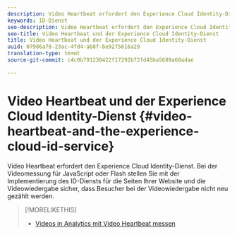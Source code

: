 ```yaml
---
description: Video Heartbeat erfordert den Experience Cloud Identity-Dienst. Bei der Videomessung für JavaScript oder Flash stellen Sie mit der Implementierung des ID-Diensts für die Seiten Ihrer Website und die Videowiedergabe sicher, dass Besucher bei der Videowiedergabe nicht neu gezählt werden.
keywords: ID-Dienst
seo-description: Video Heartbeat erfordert den Experience Cloud Identity-Dienst. Bei der Videomessung für JavaScript oder Flash stellen Sie mit der Implementierung des ID-Diensts für die Seiten Ihrer Website und die Videowiedergabe sicher, dass Besucher bei der Videowiedergabe nicht neu gezählt werden.
seo-title: Video Heartbeat und der Experience Cloud Identity-Dienst
title: Video Heartbeat und der Experience Cloud Identity-Dienst
uuid: 07986a78-23ac-4fd4-ab8f-be9275616a29
translation-type: tm+mt
source-git-commit: c4c0b791230422f17292b72fd45ba5689a60adae

---
```



# Video Heartbeat und der Experience Cloud Identity-Dienst {#video-heartbeat-and-the-experience-cloud-id-service}

Video Heartbeat erfordert den Experience Cloud Identity-Dienst. Bei der Videomessung für JavaScript oder Flash stellen Sie mit der Implementierung des ID-Diensts für die Seiten Ihrer Website und die Videowiedergabe sicher, dass Besucher bei der Videowiedergabe nicht neu gezählt werden.

>[!MORELIKETHIS]
>
>* [Videos in Analytics mit Video Heartbeat messen](https://marketing.adobe.com/resources/help/en_US/sc/appmeasurement/hbvideo/)

